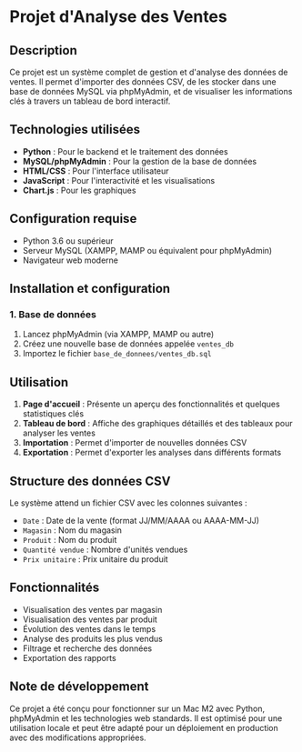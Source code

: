 # Projet d'Analyse des Ventes

## Description
Ce projet est un système complet de gestion et d'analyse des données de ventes. Il permet d'importer des données CSV, de les stocker dans une base de données MySQL via phpMyAdmin, et de visualiser les informations clés à travers un tableau de bord interactif.

## Technologies utilisées
- **Python** : Pour le backend et le traitement des données
- **MySQL/phpMyAdmin** : Pour la gestion de la base de données
- **HTML/CSS** : Pour l'interface utilisateur
- **JavaScript** : Pour l'interactivité et les visualisations
- **Chart.js** : Pour les graphiques

## Configuration requise
- Python 3.6 ou supérieur
- Serveur MySQL (XAMPP, MAMP ou équivalent pour phpMyAdmin)
- Navigateur web moderne

## Installation et configuration

### 1. Base de données
1. Lancez phpMyAdmin (via XAMPP, MAMP ou autre)
2. Créez une nouvelle base de données appelée `ventes_db`
3. Importez le fichier `base_de_donnees/ventes_db.sql`


## Utilisation
1. **Page d'accueil** : Présente un aperçu des fonctionnalités et quelques statistiques clés
2. **Tableau de bord** : Affiche des graphiques détaillés et des tableaux pour analyser les ventes
3. **Importation** : Permet d'importer de nouvelles données CSV
4. **Exportation** : Permet d'exporter les analyses dans différents formats

## Structure des données CSV
Le système attend un fichier CSV avec les colonnes suivantes :
- `Date` : Date de la vente (format JJ/MM/AAAA ou AAAA-MM-JJ)
- `Magasin` : Nom du magasin
- `Produit` : Nom du produit
- `Quantité vendue` : Nombre d'unités vendues
- `Prix unitaire` : Prix unitaire du produit

## Fonctionnalités
- Visualisation des ventes par magasin
- Visualisation des ventes par produit
- Évolution des ventes dans le temps
- Analyse des produits les plus vendus
- Filtrage et recherche des données
- Exportation des rapports

## Note de développement
Ce projet a été conçu pour fonctionner sur un Mac M2 avec Python, phpMyAdmin et les technologies web standards. Il est optimisé pour une utilisation locale et peut être adapté pour un déploiement en production avec des modifications appropriées.